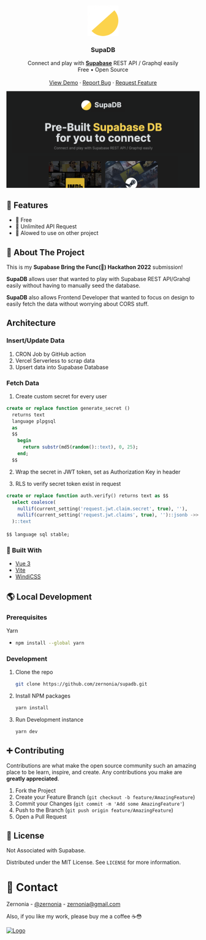 <!-- PROJECT LOGO -->
<br />
<p align="center">
  <a href="https://github.com/zernonia/supadb">
    <img src="src/assets/logo.png" alt="Logo" width="80" height="80">
  </a>

  <h3 align="center">SupaDB</h3>

  <p align="center">
    Connect and play with <strong><a href="https://supabase.io/">Supabase</a></strong> REST API / Graphql easily
    <br />
    Free • Open Source
    <br />
    <br />
    <a href="https://supadb.dev/">View Demo</a>
    ·
    <a href="https://github.com/zernonia/supadb/issues">Report Bug</a>
    ·
    <a href="https://github.com/zernonia/supadb/issues">Request Feature</a>
  </p>
</p>

![Supabase Schema](public/og.png)

## 🚀 Features

- 🤩 Free
- 🚀 Unlimited API Request
- 🎨 Alowed to use on other project

## 📇 About The Project

This is my **Supabase Bring the Func(🕺) Hackathon 2022** submission!

**SupaDB** allows user that wanted to play with Supabase REST API/Grahql easily without having to manually seed the database.

**SupaDB** also allows Frontend Developer that wanted to focus on design to easily fetch the data without worrying about CORS stuff.

## Architecture

### Insert/Update Data

1. CRON Job by GitHub action
2. Vercel Serverless to scrap data
3. Upsert data into Supabase Database

### Fetch Data

1. Create custom secret for every user

```sql
create or replace function generate_secret ()
  returns text
  language plpgsql
  as
  $$
    begin
      return substr(md5(random()::text), 0, 25);
    end;
  $$
```

2. Wrap the secret in JWT token, set as Authorization Key in header

3. RLS to verify secret token exist in request

```sql
create or replace function auth.verify() returns text as $$
  select coalesce(
    nullif(current_setting('request.jwt.claim.secret', true), ''),
    nullif(current_setting('request.jwt.claims', true), '')::jsonb ->> 'secret'
  )::text

$$ language sql stable;
```

### 🔨 Built With

- [Vue 3](https://vuejs.org/)
- [Vite](https://vitejs.dev/)
- [WindiCSS](https://windicss.org/)

## 🌎 Local Development

### Prerequisites

Yarn

- ```sh
  npm install --global yarn
  ```

### Development

1. Clone the repo
   ```sh
   git clone https://github.com/zernonia/supadb.git
   ```
2. Install NPM packages
   ```sh
   yarn install
   ```
3. Run Development instance
   ```sh
   yarn dev
   ```

## ➕ Contributing

Contributions are what make the open source community such an amazing place to be learn, inspire, and create. Any contributions you make are **greatly appreciated**.

1. Fork the Project
2. Create your Feature Branch (`git checkout -b feature/AmazingFeature`)
3. Commit your Changes (`git commit -m 'Add some AmazingFeature'`)
4. Push to the Branch (`git push origin feature/AmazingFeature`)
5. Open a Pull Request

## 📜 License

Not Associated with Supabase.

Distributed under the MIT License. See `LICENSE` for more information.

# 📧 Contact

Zernonia - [@zernonia](https://twitter.com/zernonia) - zernonia@gmail.com

Also, if you like my work, please buy me a coffee ☕😳

<a href="https://www.buymeacoffee.com/zernonia" target="_blank">
    <img src="https://www.buymeacoffee.com/assets/img/custom_images/yellow_img.png" alt="Logo" >
  </a>
